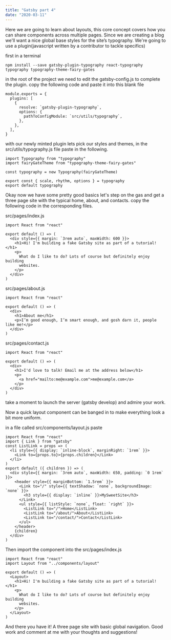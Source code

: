 ```yaml
---
title: "Gatsby part 4"
date: "2020-03-11"
---
```


Here we are going to learn about layouts, this core concept covers how you can share components across multiple pages.
Since we are creating a blog we'll want a nice global base styles for the site’s typography. We're going to use a plugin(javascript written by a contributor to tackle specifics)

first in a terminal 

```
npm install --save gatsby-plugin-typography react-typography typography typography-theme-fairy-gates

```
in the root of the project we need to edit the gatsby-config.js to complete the plugin. copy the following code and paste it into this blank file

```
module.exports = {
  plugins: [
    {
      resolve: `gatsby-plugin-typography`,
      options: {
        pathToConfigModule: `src/utils/typography`,
      },
    },
  ],
}
```

with our newly minted plugin lets pick our styles and themes, in the src/utils/typography.js file paste in the following.

```
import Typography from "typography"
import fairyGateTheme from "typography-theme-fairy-gates"

const typography = new Typography(fairyGateTheme)

export const { scale, rhythm, options } = typography
export default typography
```

Okay now we have some pretty good basics let's step on the gas and get a three page site with the typical home, about, and contacts. copy the following code in the corresponding files.

src/pages/index.js

```
import React from "react"

export default () => (
  <div style={{ margin: `3rem auto`, maxWidth: 600 }}>
    <h1>Hi! I'm building a fake Gatsby site as part of a tutorial!</h1>
    <p>
      What do I like to do? Lots of course but definitely enjoy building
      websites.
    </p>
  </div>
)
```

src/pages/about.js

```
import React from "react"

export default () => (
  <div>
    <h1>About me</h1>
    <p>I’m good enough, I’m smart enough, and gosh darn it, people like me!</p>
  </div>
)
```

src/pages/contact.js

```
import React from "react"

export default () => (
  <div>
    <h1>I'd love to talk! Email me at the address below</h1>
    <p>
      <a href="mailto:me@example.com">me@example.com</a>
    </p>
  </div>
)
```

take a moment to launch the server (gatsby develop) and admire your work.

Now a quick layout component can be banged in to make everything look a bit more uniform.

in a file called src/components/layout.js paste

```
import React from "react"
import { Link } from "gatsby"
const ListLink = props => (
  <li style={{ display: `inline-block`, marginRight: `1rem` }}>
    <Link to={props.to}>{props.children}</Link>
  </li>
)
export default ({ children }) => (
  <div style={{ margin: `3rem auto`, maxWidth: 650, padding: `0 1rem` }}>
    <header style={{ marginBottom: `1.5rem` }}>
      <Link to="/" style={{ textShadow: `none`, backgroundImage: `none` }}>
        <h3 style={{ display: `inline` }}>MySweetSite</h3>
      </Link>
      <ul style={{ listStyle: `none`, float: `right` }}>
        <ListLink to="/">Home</ListLink>
        <ListLink to="/about/">About</ListLink>
        <ListLink to="/contact/">Contact</ListLink>
      </ul>
    </header>
    {children}
  </div>
)
```

Then import the component into the src/pages/index.js

```
import React from "react"
import Layout from "../components/layout"

export default () => (
  <Layout>
    <h1>Hi! I'm building a fake Gatsby site as part of a tutorial!</h1>
    <p>
      What do I like to do? Lots of course but definitely enjoy building
      websites.
    </p>
  </Layout>
)
```

And there you have it! A three page site with basic global navigation. Good work and comment at me with your thoughts and suggestions!
